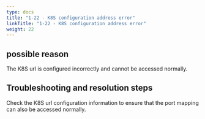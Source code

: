 ```yaml
---
type: docs
title: "1-22 - K8S configuration address error"
linkTitle: "1-22 - K8S configuration address error"
weight: 22
---
```


## possible reason

The K8S url is configured incorrectly and cannot be accessed normally.

## Troubleshooting and resolution steps

Check the K8S url configuration information to ensure that the port mapping can also be accessed normally.

<p style="margin-top: 3rem;"> </p>